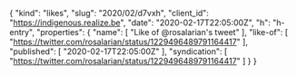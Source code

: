 {
  "kind": "likes",
  "slug": "2020/02/d7vxh",
  "client_id": "https://indigenous.realize.be",
  "date": "2020-02-17T22:05:00Z",
  "h": "h-entry",
  "properties": {
    "name": [
      "Like of @rosalarian's tweet"
    ],
    "like-of": [
      "https://twitter.com/rosalarian/status/1229496489791164417"
    ],
    "published": [
      "2020-02-17T22:05:00Z"
    ],
    "syndication": [
      "https://twitter.com/rosalarian/status/1229496489791164417"
    ]
  }
}
